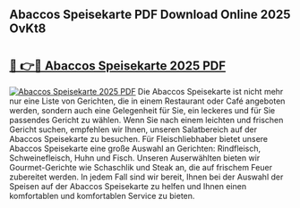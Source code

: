 ## Abaccos Speisekarte PDF Download Online 2025 OvKt8

# <h2><a href="http://gc6nt9t.nevu.top/?p=Abaccos+Speisekarte">🔗 👉🔴 Abaccos Speisekarte 2025 PDF</a></h2>

[![Abaccos Speisekarte 2025 PDF](https://i.imgur.com/dBaPXMq.png)](http://gc6nt9t.nevu.top/?p=Abaccos+Speisekarte)
Die Abaccos Speisekarte ist nicht mehr nur eine Liste von Gerichten, die in einem Restaurant oder Café angeboten werden, sondern auch eine Gelegenheit für Sie, ein leckeres und für Sie passendes Gericht zu wählen. Wenn Sie nach einem leichten und frischen Gericht suchen, empfehlen wir Ihnen, unseren Salatbereich auf der Abaccos Speisekarte zu besuchen. Für Fleischliebhaber bietet unsere Abaccos Speisekarte eine große Auswahl an Gerichten: Rindfleisch, Schweinefleisch, Huhn und Fisch. Unseren Auserwählten bieten wir Gourmet-Gerichte wie Schaschlik und Steak an, die auf frischem Feuer zubereitet werden. In jedem Fall sind wir bereit, Ihnen bei der Auswahl der Speisen auf der Abaccos Speisekarte zu helfen und Ihnen einen komfortablen und komfortablen Service zu bieten.
